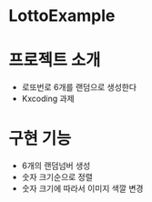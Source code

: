 # LottoExample

# 프로젝트 소개
- 로또번로 6개를 랜덤으로 생성한다
- Kxcoding 과제

# 구현 기능
- 6개의 랜덤넘버 생성
- 숫자 크기순으로 정렬
- 숫자 크기에 따라서 이미지 색깔 변경
